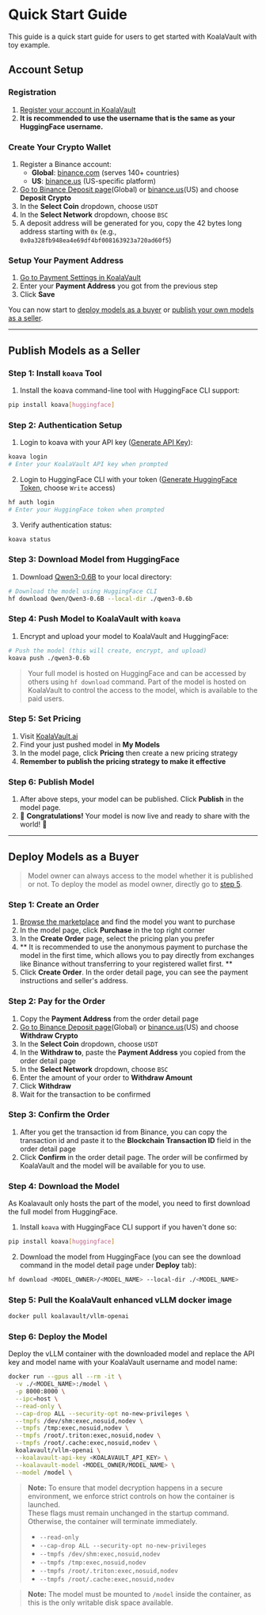 # Quick Start Guide

This guide is a quick start guide for users to get started with KoalaVault with toy example.

## Account Setup

### Registration

1. [Register your account in KoalaVault](https://www.koalavault.ai/register)
2. **It is recommended to use the username that is the same as your HuggingFace username.**

### Create Your Crypto Wallet

1. Register a Binance account:
   - **Global**: [binance.com](https://www.binance.com) (serves 140+ countries)
   - **US**: [binance.us](https://www.binance.us) (US-specific platform)
2. [Go to Binance Deposit page](https://www.binance.com/en/my/wallet/account/main/deposit/crypto)(Global) or [binance.us](https://www.binance.us/en/my/wallet/account/main/deposit/crypto)(US) and choose **Deposit Crypto**
3. In the **Select Coin** dropdown, choose `USDT`
4. In the **Select Network** dropdown, choose `BSC`
5. A deposit address will be generated for you, copy the 42 bytes long address starting with `0x` (e.g., `0x0a328fb948ea4e69df4bf008163923a720ad60f5`)

### Setup Your Payment Address

1. [Go to Payment Settings in KoalaVault](https://www.koalavault.ai/payment-settings)
2. Enter your **Payment Address** you got from the previous step
3. Click **Save**

You can now start to [deploy models as a buyer](#deploy-models-as-a-buyer) or [publish your own models as a seller](#publish-models-as-a-seller).

---
## Publish Models as a Seller

### Step 1: Install `koava` Tool

1. Install the koava command-line tool with HuggingFace CLI support:

```bash
pip install koava[huggingface]
```

### Step 2: Authentication Setup

1. Login to koava with your API key ([Generate API Key](https://www.koalavault.ai/api-keys)):
```bash
koava login
# Enter your KoalaVault API key when prompted
```

2. Login to HuggingFace CLI with your token ([Generate HuggingFace Token](https://huggingface.co/settings/tokens), choose `Write` access)

```bash
hf auth login
# Enter your HuggingFace token when prompted
```

3. Verify authentication status:
```bash
koava status
```

### Step 3: Download Model from HuggingFace

1. Download [Qwen3-0.6B](https://huggingface.co/Qwen/Qwen3-0.6B) to your local directory:

```bash
# Download the model using HuggingFace CLI
hf download Qwen/Qwen3-0.6B --local-dir ./qwen3-0.6b
```

### Step 4: Push Model to KoalaVault with `koava`

1. Encrypt and upload your model to KoalaVault and HuggingFace:

```bash
# Push the model (this will create, encrypt, and upload)
koava push ./qwen3-0.6b
```

> Your full model is hosted on HuggingFace and can be accessed by others using `hf download` command.
> Part of the model is hosted on KoalaVault to control the access to the model, which is available to the paid users.

### Step 5: Set Pricing

1. Visit [KoalaVault.ai](https://www.koalavault.ai)
2. Find your just pushed model in **My Models**
3. In the model page, click **Pricing** then create a new pricing strategy
4. **Remember to publish the pricing strategy to make it effective**

### Step 6: Publish Model

1. After above steps, your model can be published. Click **Publish** in the model page.
2. 🎉 **Congratulations!** Your model is now live and ready to share with the world! 🌟

---

## Deploy Models as a Buyer

> Model owner can always access to the model whether it is published or not. To deploy the model as model owner, directly go to [step 5](#step-5-pull-the-koalavault-enhanced-vllm-docker-image).

### Step 1: Create an Order

1. [Browse the marketplace](https://www.koalavault.ai/models) and find the model you want to purchase
2. In the model page, click **Purchase** in the top right corner
3. In the **Create Order** page, select the pricing plan you prefer
4. ** It is recommended to use the anonymous payment to purchase the model in the first time, which allows you to pay directly from exchanges like Binance without transferring to your registered wallet first. **
5. Click **Create Order**. In the order detail page, you can see the payment instructions and seller's address.

### Step 2: Pay for the Order

1. Copy the **Payment Address** from the order detail page
2. [Go to Binance Deposit page](https://www.binance.com/en/my/wallet/account/main/withdrawal/crypto)(Global) or [binance.us](https://www.binance.us/en/my/wallet/account/main/withdrawal/crypto)(US) and choose **Withdraw Crypto**
3. In the **Select Coin** dropdown, choose `USDT`
4. In the **Withdraw to**, paste the **Payment Address** you copied from the order detail page
5. In the **Select Network** dropdown, choose `BSC`
6. Enter the amount of your order to **Withdraw Amount**
7. Click **Withdraw**
8. Wait for the transaction to be confirmed

### Step 3: Confirm the Order

1. After you get the transaction id from Binance, you can copy the transaction id and paste it to the **Blockchain Transaction ID** field in the order detail page
2. Click **Confirm** in the order detail page. The order will be confirmed by KoalaVault and the model will be available for you to use.

### Step 4: Download the Model

As Koalavault only hosts the part of the model, you need to first download the full model from HuggingFace. 

1. Install `koava` with HuggingFace CLI support if you haven't done so:
```bash
pip install koava[huggingface]
```

2. Download the model from HuggingFace (you can see the download command in the model detail page under **Deploy** tab):
```bash
hf download <MODEL_OWNER>/<MODEL_NAME> --local-dir ./<MODEL_NAME>
```

### Step 5: Pull the KoalaVault enhanced vLLM docker image

```bash
docker pull koalavault/vllm-openai
```

### Step 6: Deploy the Model

Deploy the vLLM container with the downloaded model and replace the API key and model name with your KoalaVault username and model name:

```bash
docker run --gpus all --rm -it \
  -v ./<MODEL_NAME>:/model \
  -p 8000:8000 \
  --ipc=host \
  --read-only \
  --cap-drop ALL --security-opt no-new-privileges \
  --tmpfs /dev/shm:exec,nosuid,nodev \
  --tmpfs /tmp:exec,nosuid,nodev \
  --tmpfs /root/.triton:exec,nosuid,nodev \
  --tmpfs /root/.cache:exec,nosuid,nodev \
  koalavault/vllm-openai \
  --koalavault-api-key <KOALAVAULT_API_KEY> \
  --koalavault-model <MODEL_OWNER/MODEL_NAME> \
  --model /model \
```

> **Note:** To ensure that model decryption happens in a secure environment, we enforce strict controls on how the container is launched.  
> These flags must remain unchanged in the startup command. Otherwise, the container will terminate immediately.
> 
> - `--read-only`
> - `--cap-drop ALL --security-opt no-new-privileges`
> - `--tmpfs /dev/shm:exec,nosuid,nodev`
> - `--tmpfs /tmp:exec,nosuid,nodev`
> - `--tmpfs /root/.triton:exec,nosuid,nodev`
> - `--tmpfs /root/.cache:exec,nosuid,nodev`

> **Note:** The model must be mounted to `/model` inside the container, as this is the only writable disk space available.





